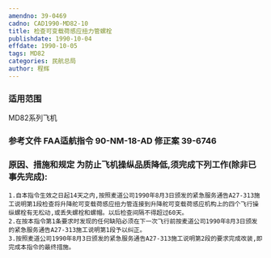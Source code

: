 ```yaml
---
amendno: 39-0469  
cadno: CAD1990-MD82-10  
title: 检查可变载荷感应扭力管螺栓  
publishdate: 1990-10-04  
effdate: 1990-10-05  
tags: MD82  
categories: 民航总局  
author: 程辉  
---
```

  
### 适用范围  
MD82系列飞机  
  
<!--more-->  
### 参考文件    FAA适航指令 90-NM-18-AD 修正案 39-6746  
  
### 原因、措施和规定     为防止飞机操纵品质降低,须完成下列工作(除非已事先完成):  
    1.自本指令生效之日起14天之内,按照麦道公司1990年8月3日颁发的紧急服务通告A27-313施工说明第1段检查将升降舵可变载荷感应扭力管连接到升降舵可变载荷感应机构上的四个飞行操纵螺栓有无松动,或丢失螺栓和螺帽。以后检查间隔不得超过60天。  
    2.在按本指令第1条要求时发现的任何缺陷必须在下一次飞行前按麦道公司1990年8月3日颁发的紧急服务通告A27-313施工说明第1段予以纠正。  
    3.按照麦道公司1990年8月3日颁发的紧急服务通告A27-313施工说明第2段的要求完成改装,即完成本指令的最终措施。  
  
